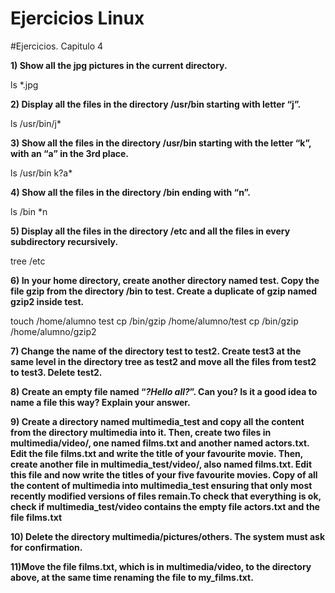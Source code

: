 # Ejercicios Linux

#Ejercicios. Capitulo 4


**1) Show all the jpg pictures in the current directory.**

ls *.jpg

**2) Display all the files in the directory /usr/bin starting with letter “j”.**

ls /usr/bin/j*

**3) Show all the files in the directory /usr/bin starting with the letter “k”, with an “a” 
in the 3rd place.**

ls /usr/bin k?a*

**4) Show all the files in the directory /bin ending with “n”.**

ls /bin *n

**5) Display all the files in the directory /etc and all the files in every subdirectory
recursively.**

tree /etc

**6) In your home directory, create another directory named test. Copy the file gzip from
the directory /bin to test. Create a duplicate of gzip named gzip2 inside test.**

touch /home/alumno test
cp /bin/gzip /home/alumno/test
cp /bin/gzip /home/alumno/gzip2

**7) Change the name of the directory test to test2. Create test3 at the same level in
the directory tree as test2 and move all the files from test2 to test3. Delete test2.**



**8) Create an empty file named “*?Hello all?*”. Can you? Is it a good idea to name a file
this way? Explain your answer.**



**9) Create a directory named multimedia_test and copy all the content from the
directory multimedia into it. Then, create two files in multimedia/video/, one
named films.txt and another named actors.txt. Edit the file films.txt and write
the title of your favourite movie. Then, create another file in multimedia_test/video/,
also named films.txt. Edit this file and now write the titles of your five favourite movies.
Copy of all the content of multimedia into multimedia_test ensuring that
only most recently modified versions of files remain.To check that
everything is ok, check if multimedia_test/video contains the empty file
actors.txt and the file films.txt**



**10) Delete the directory multimedia/pictures/others. The system must ask for
confirmation.**



**11)Move the file films.txt, which is in multimedia/video, to the directory above,
at the same time renaming the file to my_films.txt.**


